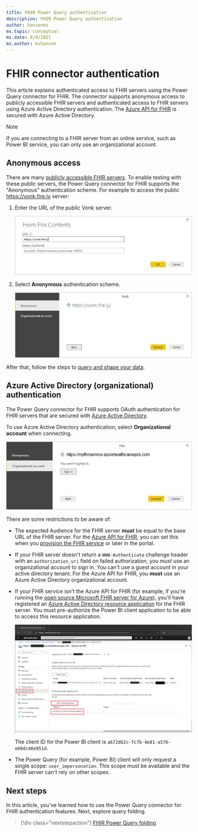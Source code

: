 ```yaml
---
title: FHIR Power Query authentication
description: FHIR Power Query authentication
author: hansenms
ms.topic: conceptual
ms.date: 8/9/2021
ms.author: mihansen
---
```


# FHIR connector authentication

This article explains authenticated access to FHIR servers using the Power Query connector for FHIR. The connector supports anonymous access to publicly accessible FHIR servers and authenticated access to FHIR servers using Azure Active Directory authentication. The [Azure API for FHIR](/azure/healthcare-apis) is secured with Azure Active Directory.

>[!Note]
>If you are connecting to a FHIR server from an online service, such as Power BI service, you can only use an organizational account.

## Anonymous access

There are many [publicly accessible FHIR servers](https://wiki.hl7.org/index.php?title=Publicly_Available_FHIR_Servers_for_testing). To enable testing with these public servers, the Power Query connector for FHIR supports the "Anonymous" authentication scheme. For example to access the public https://vonk.fire.ly server:

1. Enter the URL of the public Vonk server.

    ![Access public Vonk server.](FHIR-Access-Vonk.png)

1. Select **Anonymous** authentication scheme.

    ![Vonk anonymous authentication.](FHIR-Access-Vonk-Anonymous.png)

After that, follow the steps to [query and shape your data](FHIR.md).

## Azure Active Directory (organizational) authentication

The Power Query connector for FHIR supports OAuth authentication for FHIR servers that are secured with [Azure Active Directory](https://azure.microsoft.com/services/active-directory/). 

To use Azure Active Directory authentication, select **Organizational account** when connecting.

![FHIR Sign In.](FHIR-Sign-In.png)

There are some restrictions to be aware of:

* The expected Audience for the FHIR server **must** be equal to the base URL of the FHIR server. For the [Azure API for FHIR](/azure/healthcare-apis/), you can set this when you [provision the FHIR service](/azure/healthcare-apis/fhir-paas-portal-quickstart#additional-settings) or later in the portal.

* If your FHIR server doesn't return a `WWW-Authenticate` challenge header with an `authorization_uri` field on failed authorization, you must use an organizational account to sign in. You can't use a guest account in your active directory tenant. For the Azure API for FHIR, you **must** use an Azure Active Directory organizational account.

* If your FHIR service isn't the Azure API for FHIR (for example, if you're running the [open source Microsoft FHIR server for Azure](https://github.com/Microsoft/fhir-server)), you'll have registered an [Azure Active Directory resource application](/azure/healthcare-apis/register-resource-azure-ad-client-app) for the FHIR server. You must pre-authorize the Power BI client application to be able to access this resource application.

    ![Pre Authorize Power BI.](FHIR-PreAuthorize-PowerBI.png)

    The client ID for the Power BI client is `a672d62c-fc7b-4e81-a576-e60dc46e951d`.

* The Power Query (for example, Power BI) client will only request a single scope: `user_impersonation`. This scope must be available and the FHIR server can't rely on other scopes.

## Next steps

In this article, you've learned how to use the Power Query connector for FHIR authentication features. Next, explore query folding.

>[!div class="nextstepaction"]
>[FHIR Power Query folding](FHIR-QueryFolding.md)